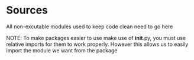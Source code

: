 # Sources

All non-excutable modules used to keep code clean need to go here

NOTE: To make packages easier to use make use of __init__.py, you must use relative imports for them to work properly. However this allows us to easily import the module we want from the package